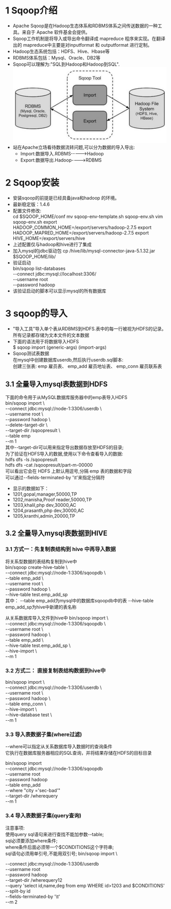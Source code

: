 # 1 Sqoop介绍

- Apache Sqoop是在Hadoop生态体系和RDBMS体系之间传送数据的一种工具。来自于 Apache 软件基金会提供。
- Sqoop工作机制是将导入或导出命令翻译成 mapreduce 程序来实现。在翻译出的 mapreduce中主要是对inputformat 和 outputformat 进行定制。
- Hadoop生态系统包括：HDFS、Hive、Hbase等
- RDBMS体系包括：Mysql、Oracle、DB2等
- Sqoop可以理解为:"SQL到Hadoop和Hadoop到SQL".
![avatar](images/pic1.png)
- 站在Apache立场看待数据流转问题,可以分为数据的导入导出:
  - Import:数据导入.RDBMS----->Hadoop
  - Export:数据导出.Hadoop---->RDBMS

# 2 Sqoop安装

- 安装sqoop的前提是已经具备java和hadoop 的环境。
- 最新稳定版：1.4.6
- 配置文件修改:  
cd $SQOOP_HOME/conf
mv sqoop-env-template.sh sqoop-env.sh
vim sqoop-env.sh
export HADOOP_COMMON_HOME=/export/servers/hadoop-2.7.5
export HADOOP_MAPRED_HOME=/export/servers/hadoop-2.7.5
export HIVE_HOME=/export/servers/hive
- 上述配置仅与hadoop和hive进行了集成
- 加入mysql的jdbc驱动包
cp /hive/lib/mysql-connector-java-5.1.32.jar $SQOOP_HOME/lib/
- 验证启动  
bin/sqoop list-databases \
--connect jdbc:mysql://localhost:3306/ \
--username root \
--password hadoop
- 该验证启动的脚本可以显示mysql的所有数据库

# 3 sqoop的导入

- "导入工具"导入单个表从RDBMS到HDFS.表中的每一行被视为HDFS的记录。所有记录都存储为文本文件的文本数据
- 下面的语法用于将数据导入HDFS  
$ sqoop import (generic-args) (import-args)
- Sqoop测试表数据  
在mysql中创建数据库userdb,然后执行userdb.sql脚本:  
创建三张表: emp 雇员表、 emp_add 雇员地址表、 emp_conn 雇员联系表

## 3.1 全量导入mysql表数据到HDFS

下面的命令用于从MySQL数据库服务器中的emp表导入HDFS  
bin/sqoop import \  
--connect jdbc:mysql://node-1:3306/userdb \  
--username root \  
--password hadoop \  
--delete-target-dir \  
--target-dir /sqoopresult \  
--table emp  
--m 1  
其中--target-dir可以用来指定导出数据存放至HDFS的目录;  
为了验证在HDFS导入的数据,使用以下命令查看导入的数据:  
hdfs dfs -ls /sqoopresult  
hdfs dfs -cat /sqoopresult/part-m-00000  
可以看出它会在 HDFS 上默认用逗号,分隔 emp 表的数据和字段  
可以通过--fields-terminated-by '\t'来指定分隔符

- 显示的数据如下：  
- 1201,gopal,manager,50000,TP  
- 1202,manisha,Proof reader,50000,TP  
- 1203,khalil,php dev,30000,AC
- 1204,prasanth,php dev,30000,AC
- 1205,kranthi,admin,20000,TP

## 3.2 全量导入mysql表数据到HIVE

### 3.1 方式一：先复制表结构到 hive 中再导入数据

将关系型数据的表结构复制到hive中  
bin/sqoop create-hive-table \  
--connect jdbc:mysql://node-1:3306/sqoopdb \  
--table emp_add \  
--username root \  
--password hadoop \  
--hive-table test.emp_add_sp  
其中：
--table emp_add为mysql中的数据库sqoopdb中的表
--hive-table emp_add_sp为hive中新建的表名称  

从关系数据库导入文件到hive中
bin/sqoop import \  
--connect jdbc:mysql://node-1:3306/sqoopdb \  
--username root \  
--password hadoop \  
--table emp_add \  
--hive-table test.emp_add_sp \  
--hive-import \  
--m 1  

### 3.2 方式二： 直接复制表结构数据到hive中

bin/sqoop import \  
--connect jdbc:mysql://node-1:3306/userdb \  
--username root \  
--password hadoop \  
--table emp_conn \  
--hive-import \  
--hive-database test \  
--m 1

### 3.3 导入表数据子集(where过滤)

--where可以指定从关系数据库导入数据时的查询条件  
它执行在数据库服务器相应的SQL查询，并将结果存储在HDFS的目标目录

bin/sqoop import \
--connect jdbc:mysql://node-1:3306/sqoopdb \
--username root \
--password hadoop \
--table emp_add \
--where "city ='sec-bad'" \
--target-dir /wherequery \
--m 1  

### 3.4 导入表数据子集(query查询)

注意事项:  
使用query sql语句来进行查找不能加参数--table;  
sql必须要添加where条件;  
where条件后面必须带一个$CONDITIONS这个字符串;  
sql语句必须用单引号,不能用双引号;
bin/sqoop import \  

--connect jdbc:mysql://node-1:3306/userdb \
--username root \
--password hadoop \
--target-dir /wherequery12 \
--query 'select id,name,deg from emp WHERE id>1203 and $CONDITIONS' \
--split-by id \
--fields-terminated-by '\t' \
--m 2

